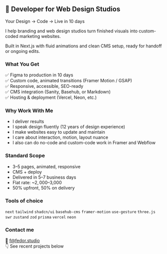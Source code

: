 ## 👋 Developer for Web Design Studios  
Your Design → Code → Live in 10 days  

I help branding and web design studios turn finished visuals into custom-coded marketing websites.

Built in Next.js with fluid animations and clean CMS setup, ready for handoff or ongoing edits.

### What You Get  
✅ Figma to production in 10 days  
✅ Custom code, animated transitions (Framer Motion / GSAP)  
✅ Responsive, accessible, SEO-ready  
✅ CMS integration (Sanity, Basehub, or Markdown)  
✅ Hosting & deployment (Vercel, Neon, etc.)

### Why Work With Me

- I deliver results
- I speak design fluently (12 years of design experience)
- I make websites easy to update and maintain
- I care about interaction, motion, layout nuance
- I also can do no-code and custom-code work in Framer and Webflow

### Standard Scope  

- 3–5 pages, animated, responsive  
- CMS + deploy  
- Delivered in 5–7 business days  
- Flat rate: ~$2,000–$3,000  
- 50% upfront, 50% on delivery

### Tools of choice
`next` `tailwind` `shadcn/ui` `basehub-cms` `framer-motion` `use-gesture` `three.js` `swr` `zustand` `zod` `prisma` `vercel` `neon`

### Contact me

📩 f@fedor.studio  
👇 See recent projects below  

